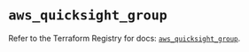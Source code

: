 # `aws_quicksight_group`

Refer to the Terraform Registry for docs: [`aws_quicksight_group`](https://registry.terraform.io/providers/hashicorp/aws/3.76.1/docs/resources/quicksight_group).
